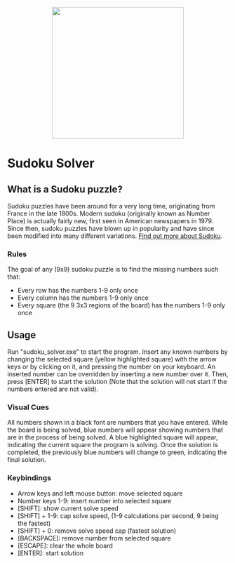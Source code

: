 <p align="center">
  <img src="https://maxvek.com/sudoku_solver_icon.png" width="300px" height="300px">
</p>

# Sudoku Solver

## What is a Sudoku puzzle?
Sudoku puzzles have been around for a very long time, originating from France in the late 1800s. Modern sudoku (originally known as Number Place) is actually fairly new, first seen in American newspapers in 1979. Since then, sudoku puzzles have blown up in popularity and have since been modified into many different variations. [Find out more about Sudoku](https://en.wikipedia.org/wiki/Sudoku).

### Rules
The goal of any (9x9) sudoku puzzle is to find the missing numbers such that:
- Every row has the numbers 1-9 only once
- Every column has the numbers 1-9 only once
- Every square (the 9 3x3 regions of the board) has the numbers 1-9 only once

## Usage
Run "sudoku_solver.exe" to start the program.
Insert any known numbers by changing the selected square (yellow highlighted square) with the arrow keys or by clicking on it, and pressing the number on your keyboard.
An inserted number can be overridden by inserting a new number over it.
Then, press [ENTER] to start the solution (Note that the solution will not start if the numbers entered are not valid).

### Visual Cues
All numbers shown in a black font are numbers that you have entered.
While the board is being solved, blue numbers will appear showing numbers that are in the process of being solved.
A blue highlighted square will appear, indicating the current square the program is solving.
Once the solution is completed, the previously blue numbers will change to green, indicating the final solution. 

### Keybindings
- Arrow keys and left mouse button: move selected square
- Number keys 1-9: insert number into selected square
- [SHIFT]: show current solve speed
- [SHIFT] + 1-9: cap solve speed, (1-9 calculations per second, 9 being the fastest)
- [SHIFT] + 0: remove solve speed cap (fastest solution)
- [BACKSPACE]: remove number from selected square
- [ESCAPE]: clear the whole board
- [ENTER]: start solution
